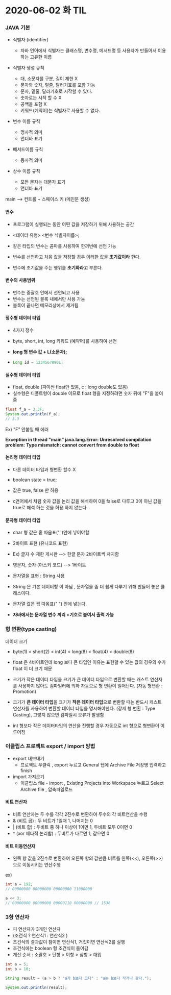 # 2020-06-02 화 TIL

### JAVA 기본

- 식별자 (identifier)
  - 자바 언어에서 식별자는 클래스명, 변수명, 메서드명 등 사용자가 만들어서 이용하는 고유한 이름
- 식별자 생성 규칙
  - 대, 소문자를 구분, 길이 제한 X
  - 문자와 숫자, 밑줄, 달러기호를 포함 가능
  - 문자, 밑줄, 달러기호로 시작할 수 있다.
  - 숫자로는 시작 할 수 X
  - 공백을 포함 X
  - 키워드(예약어)는 식별자로 사용할 수 없다.

- 변수 이름 규칙
  - 명사적 의미 
  - 언더바 표기
- 메서드이름 규칙
  - 동사적 의미
- 상수 이름 규칙
  - 모든 문자는 대문자 표기 
  - 언더바 표기 

main --> 컨트롤 + 스페이스 키 (메인문 생성)



#### 변수

- 프로그램이 실행되는 동안 어떤 값을 저장하기 위해 사용하는 공간

- <데이터 유형> <변수 식별자이름>;
- 같은 타입의 변수는 콤마를 사용하여 한꺼번에 선언 가능
- 변수를 선언하고 처음 값을 저장할 경우 이러한 값을 **초기값이라** 한다.
- 변수에 초기값을 주는 행위를 **초기화라고** 부른다.



#### 변수의 사용범위

- 변수는 중괄호 안에서 선언되고 사용
- 변수는 선언된 블록 내에서만 사용 가능
- 블록이 끝나면 메모리상에서 제거됨



#### 정수형 데이터 타입

- 4가지 정수

- byte, short, int, long 키워드 (예약어)를 사용하여 선언

- **long 형 변수 값 + L(소문자);**

- ```java
  Long id = 1234567890L;
  ```





#### 실수형 데이터 타입

- float, double (파이썬 float만 있음, c : long double도 있음)
- 실수형은 디폴트형이 double 이므로 float 형을 지정하려면 숫자 뒤에 "F"을 붙여줌

```java
float f_a = 3.3F;
System.out.println(f_a);
// 3.3
```

Ex) "F" 안붙일 때 에러 

**Exception in thread "main" java.lang.Error: Unresolved compilation problem:** 
	**Type mismatch: cannot convert from double to float**



#### 논리형 데이터 타입

- 다른 데이터 타입과 형변환 할수 X
- boolean state = true;
- 값은 true, false 만 허용 

- c언어에서 처럼 숫자 값을 논리 값을 해석하여 0을 false로 다루고 0이 아닌 값을 true로 해석 하는 것을 허용 하지 않는다.



#### 문자형 데이터 타입

- char 형 값은 홑 따옴표(' ')안에 넣어야함 
- 2바이트 표현 (유니코드 표현)
- Ex) 글자 수 제한 게시판 --> 한글 문자 2바이트씩 차지함 
- 영문자, 숫자 (아스키 코드) --> 1바이트
- 문자열을 표현 : String 사용
- String 은 기본 데이터형 이 아님 , 문자열을 좀 더 쉽게 다루기 위해 만들어 놓은 클래스이다.
- 문자열 값은 겹 따옴표(" ") 안에 넣는다.

- **자바에서는 문자열 변수 끼리 +기호로 붙여서 출력 가능** 



### 형 변환(type casting)

데이터 크기

- byte(1) < short(2) < int(4) < long(8) < float(4) < double(8)
- float 은 4바이트인데 long 보다 큰 타입인 이유는 표현할 수 있는 값의 경우의 수가 float 이 더 크기 때문
- 크기가 작은 데이터 타입을 크기가 큰 데이터 타입으로 변환할 때는 캐스트 연산자를 사용하지 않아도 컴파일러에 의하 자동으로 형 변환이 일어난다. (자동 형변환 : Promotion)

- 크기가 **큰 데이터 타입**을 크기가 **작은 데이터 타입**으로 변환할 때는 반드시 캐스트 연산자를 사용하여 변환할 데이터 타입을 명시해야한다. (강제 형 변환 : Type Casting), 그렇지 않으면 컴파일시 오류가 발생함
- int 형보다 작은 데이터타입의 연산을 진행할 경우 자동으로 int 형으로 형변환이 이루어짐



### 이클립스 프로젝트 export / import 방법

- export 내보내기
  - 프로젝트 우클릭 , export 누르고 General 탭에 Archive File 저장명 입력하고 finish
- import 가져오기
  - 이클립스 file - import , Existing Projects into Workspace 누르고 Select Archive file , 압축파일로드



#### 비트 연산자

- 비트 연산자는 두 수를 각각 2진수로 변환하여 두수의 각 비트연산을 수행
- & (비트 곱) : 두 비트가 1일때 1, 나머지는 0
- | (비트 합) : 두비트 중 하나 이상이 1이면 1, 두비트 모두 0이면 0
- ^ (xor 베타적 논리합) : 두비트가 다르면 1, 같으면 0



#### 비트 이동연산자

- 왼쪽 항 값을 2진수로 변환하여 오른쪽 항의 값만큼 비트를 왼쪽(<<), 오른쪽(>>)으로 이동시키는 연산수행

ex)

```java
int a = 192;
// 00000000 00000000 00000000 11000000

a << 3;
// 00000000 00000000 00000110 00000000 // 1536
```



### 3항 연산자

- 피 연산자가 3개인 연산자
- (조건식 ? 연산식1 : 연산식2 )
- 조건식의 결과값이 참이면 연산식1, 거짓이면 연산식2를 실행
- 조건식에는 boolean 형 조건식이 들어감
- 계산 순서 : 소괄호 > 단항 > 이항 > 삼항 > 대입 

```java
int a = 5;
int b = 10;

String result = (a > b ? "a가 b보다 크다" : "a는 b보다 작거나 같다.");

System.out.println(result);
```

